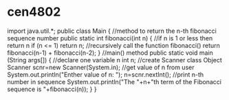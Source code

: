 # cen4802

import java.util.*;
public class Main
{
    //method to return the n-th fibonacci sequence number
    public static int fibonacci(int n)
    {
    //if n is 1 or less then return n
    if (n <= 1)
       return n;
    //recursively call the function fibonacci()
    return fibonacci(n-1) + fibonacci(n-2);
    }
    //main() method 
    public static void main (String args[])
    {
    //declare one variable n
    int n;
    //create Scanner class Object
    Scanner scnr=new Scanner(System.in);
    //get value of n from user
    System.out.println("Enther value of n: ");
    n=scnr.nextInt();
    //print n-th number in sequence
    System.out.println("The "+n+"th term of the Fibonacci sequence is "+fibonacci(n));
    }
}
